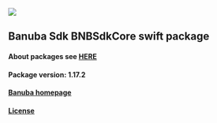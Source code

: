 [![](https://www.banuba.com/hubfs/Banuba_November2018/Images/Banuba%20SDK.png)](https://docs.banuba.com/far-sdk/tutorials/development/basic_integration?platform=ios)

## Banuba Sdk BNBSdkCore swift package

#### About packages see [HERE](https://docs.banuba.com/far-sdk/tutorials/development/installation?platform=ios)

#### Package version: **1.17.2**

#### **[Banuba homepage](https://banuba.com)**

#### **[License](https://www.banuba.com/terms)**
